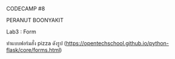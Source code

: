 CODECAMP #8

PERANUT BOONYAKIT

Lab3 : Form

ทำแบบฟอร์มสั่ง pizza ดังรูป (https://opentechschool.github.io/python-flask/core/forms.html)